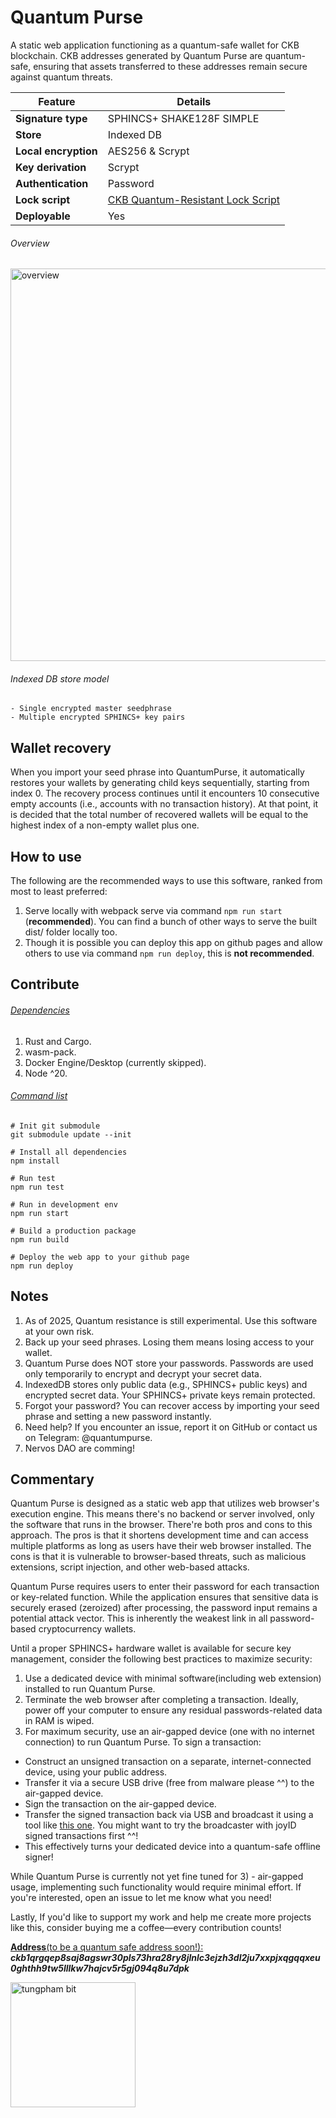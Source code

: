 # Quantum Purse

A static web application functioning as a quantum-safe wallet for CKB blockchain. CKB addresses generated by Quantum Purse are quantum-safe, ensuring that assets transferred to these addresses remain secure against quantum threats.

| Feature            | Details |
|--------------------|---------|
| **Signature type** | SPHINCS+ SHAKE128F SIMPLE |
| **Store**    | Indexed DB |
| **Local encryption** | AES256 & Scrypt |
| **Key derivation** | Scrypt |
| **Authentication** | Password |
| **Lock script** | [CKB Quantum-Resistant Lock Script](https://github.com/cryptape/quantum-resistant-lock-script) |
| **Deployable** | Yes |


###### Overview
<img width="628" alt="overview" src="https://github.com/user-attachments/assets/433a25dd-2845-4384-b9a3-e2374aac3227" />

###### Indexed DB store model
```
- Single encrypted master seedphrase
- Multiple encrypted SPHINCS+ key pairs
```

## Wallet recovery

When you import your seed phrase into QuantumPurse, it automatically restores your wallets by generating child keys sequentially, starting from index 0. The recovery process continues until it encounters 10 consecutive empty accounts (i.e., accounts with no transaction history). At that point, it is decided that the total number of recovered wallets will be equal to the highest index of a non-empty wallet plus one.

## How to use

The following are the recommended ways to use this software, ranked from most to least preferred:
1. Serve locally with webpack serve via command `npm run start` (**recommended**). You can find a bunch of other ways to serve the built dist/ folder locally too.
2. Though it is possible you can deploy this app on github pages and allow others to use via command `npm run deploy`, this is **not recommended**.

## Contribute
###### <u>Dependencies</u>
1. Rust and Cargo.
2. wasm-pack.
3. Docker Engine/Desktop (currently skipped).
4. Node ^20.

###### <u>Command list</u>

```shell
# Init git submodule
git submodule update --init

# Install all dependencies
npm install

# Run test
npm run test

# Run in development env
npm run start

# Build a production package
npm run build

# Deploy the web app to your github page
npm run deploy
```

## Notes

1. As of 2025, Quantum resistance is still experimental. Use this software at your own risk.
2. Back up your seed phrases. Losing them means losing access to your wallet.
3. Quantum Purse does NOT store your passwords. Passwords are used only temporarily to encrypt and decrypt your secret data.
4. IndexedDB stores only public data (e.g., SPHINCS+ public keys) and encrypted secret data. Your SPHINCS+ private keys remain protected.
5. Forgot your password? You can recover access by importing your seed phrase and setting a new password instantly.
6. Need help? If you encounter an issue, report it on GitHub or contact us on Telegram: @quantumpurse.
7. Nervos DAO are comming!

## Commentary

Quantum Purse is designed as a static web app that utilizes web browser's execution engine. This means there's no backend or server involved, only the software that runs in the browser. There're both pros and cons to this approach. The pros is that it shortens development time and can access multiple platforms as long as users have their web browser installed. The cons is that it is vulnerable to browser-based threats, such as malicious extensions, script injection, and other web-based attacks.

Quantum Purse requires users to enter their password for each transaction or key-related function. While the application ensures that sensitive data is securely erased (zeroized) after processing, the password input remains a potential attack vector. This is inherently the weakest link in all password-based cryptocurrency wallets.

Until a proper SPHINCS+ hardware wallet is available for secure key management, consider the following best practices to maximize security:

1. Use a dedicated device with minimal software(including web extension) installed to run Quantum Purse.
2. Terminate the web browser after completing a transaction. Ideally, power off your computer to ensure any residual passwords-related data in RAM is wiped.
3. For maximum security, use an air-gapped device (one with no internet connection) to run Quantum Purse. To sign a transaction:
  - Construct an unsigned transaction on a separate, internet-connected device, using your public address.
  - Transfer it via a secure USB drive (free from malware please ^^) to the air-gapped device.
  - Sign the transaction on the air-gapped device.
  - Transfer the signed transaction back via USB and broadcast it using a tool like [this one](https://explorer.nervos.org/tools/broadcast-tx). You might want to try the broadcaster with joyID signed transactions first ^^!
  - This effectively turns your dedicated device into a quantum-safe offline signer!

While Quantum Purse is currently not yet fine tuned for 3) - air-gapped usage, implementing such functionality would require minimal effort. If you're interested, open an issue to let me know what you need!

Lastly, If you'd like to support my work and help me create more projects like this, consider buying me a coffee—every contribution counts!

<u>**Address**(to be a quantum safe address soon!):</u> **_ckb1qrgqep8saj8agswr30pls73hra28ry8jlnlc3ejzh3dl2ju7xxpjxqgqqxeu0ghthh9tw5lllkw7hajcv5r5gj094q8u7dpk_**

<img width="200" alt="tungpham bit" src="https://github.com/user-attachments/assets/269fe4f6-827d-41b4-9806-1c962a439517" />
